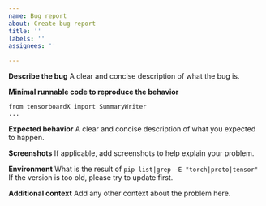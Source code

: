 ```yaml
---
name: Bug report
about: Create bug report
title: ''
labels: ''
assignees: ''

---
```


**Describe the bug**
A clear and concise description of what the bug is.

**Minimal runnable code to reproduce the behavior**
```
from tensorboardX import SummaryWriter
...
```

**Expected behavior**
A clear and concise description of what you expected to happen.

**Screenshots**
If applicable, add screenshots to help explain your problem.

**Environment**
What is the result of 
`pip list|grep -E "torch|proto|tensor"`
If the version is too old, please try to update first.


**Additional context**
Add any other context about the problem here.
